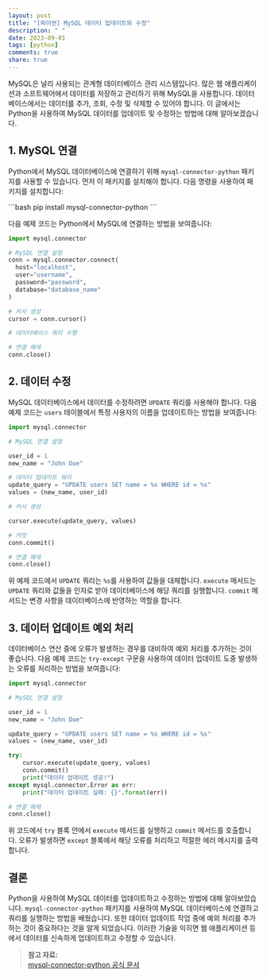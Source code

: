 ```yaml
---
layout: post
title: "[파이썬] MySQL 데이터 업데이트와 수정"
description: " "
date: 2023-09-01
tags: [python]
comments: true
share: true
---
```


MySQL은 널리 사용되는 관계형 데이터베이스 관리 시스템입니다. 많은 웹 애플리케이션과 소프트웨어에서 데이터를 저장하고 관리하기 위해 MySQL을 사용합니다. 데이터베이스에서는 데이터를 추가, 조회, 수정 및 삭제할 수 있어야 합니다. 이 글에서는 Python을 사용하여 MySQL 데이터를 업데이트 및 수정하는 방법에 대해 알아보겠습니다.

## 1. MySQL 연결

Python에서 MySQL 데이터베이스에 연결하기 위해 `mysql-connector-python` 패키지를 사용할 수 있습니다. 먼저 이 패키지를 설치해야 합니다. 다음 명령을 사용하여 패키지를 설치합니다:

\```bash
pip install mysql-connector-python
\```

다음 예제 코드는 Python에서 MySQL에 연결하는 방법을 보여줍니다:

```python
import mysql.connector

# MySQL 연결 설정
conn = mysql.connector.connect(
  host="localhost",
  user="username",
  password="password",
  database="database_name"
)

# 커서 생성
cursor = conn.cursor()

# 데이터베이스 쿼리 수행

# 연결 해제
conn.close()
```

## 2. 데이터 수정

MySQL 데이터베이스에서 데이터를 수정하려면 `UPDATE` 쿼리를 사용해야 합니다. 다음 예제 코드는 `users` 테이블에서 특정 사용자의 이름을 업데이트하는 방법을 보여줍니다:

```python
import mysql.connector

# MySQL 연결 설정

user_id = 1
new_name = "John Doe"

# 데이터 업데이트 쿼리
update_query = "UPDATE users SET name = %s WHERE id = %s"
values = (new_name, user_id)

# 커서 생성

cursor.execute(update_query, values)

# 커밋
conn.commit()

# 연결 해제
conn.close()
```

위 예제 코드에서 `UPDATE` 쿼리는 `%s`를 사용하여 값들을 대체합니다. `execute` 메서드는 `UPDATE` 쿼리와 값들을 인자로 받아 데이터베이스에 해당 쿼리를 실행합니다. `commit` 메서드는 변경 사항을 데이터베이스에 반영하는 역할을 합니다.

## 3. 데이터 업데이트 예외 처리

데이터베이스 연산 중에 오류가 발생하는 경우를 대비하여 예외 처리를 추가하는 것이 좋습니다. 다음 예제 코드는 `try-except` 구문을 사용하여 데이터 업데이트 도중 발생하는 오류를 처리하는 방법을 보여줍니다:

```python
import mysql.connector

# MySQL 연결 설정

user_id = 1
new_name = "John Doe"

update_query = "UPDATE users SET name = %s WHERE id = %s"
values = (new_name, user_id)

try:
    cursor.execute(update_query, values)
    conn.commit()
    print("데이터 업데이트 성공!")
except mysql.connector.Error as err:
    print("데이터 업데이트 실패: {}".format(err))

# 연결 해제
conn.close()
```

위 코드에서 `try` 블록 안에서 `execute` 메서드를 실행하고 `commit` 메서드를 호출합니다. 오류가 발생하면 `except` 블록에서 해당 오류를 처리하고 적절한 에러 메시지를 출력합니다.

## 결론

Python을 사용하여 MySQL 데이터를 업데이트하고 수정하는 방법에 대해 알아보았습니다. `mysql-connector-python` 패키지를 사용하여 MySQL 데이터베이스에 연결하고 쿼리를 실행하는 방법을 배웠습니다. 또한 데이터 업데이트 작업 중에 예외 처리를 추가하는 것이 중요하다는 것을 알게 되었습니다. 이러한 기술을 익히면 웹 애플리케이션 등에서 데이터를 신속하게 업데이트하고 수정할 수 있습니다.

> **참고 자료:**  
> [mysql-connector-python 공식 문서](https://dev.mysql.com/doc/connector-python/en/)